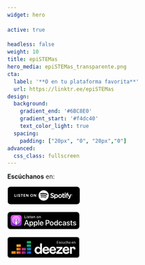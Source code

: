 ```yaml
---
widget: hero

active: true

headless: false
weight: 10
title: epiSTEMas
hero_media: epiSTEMas_transparente.png
cta:
  label: '**O en tu plataforma favorita**'
  url: https://linktr.ee/epiSTEMas
design:
  background:
    gradient_end: '#6BC8E0'
    gradient_start: '#f4dc40'
    text_color_light: true
  spacing:
    padding: ["20px", "0", "20px","0"]
advanced:
  css_class: fullscreen
---
```


**Escúchanos** en:

[![Escucha en Spotify](esSpotify.png)](https://open.spotify.com/show/6lflzlFqQRKjaKiXojsQGV?si=ahBGeLOeSGO89CG2NtGiNA) 

[![Escucha en Apple Podcasts](esApple.png)](https://podcasts.apple.com/us/podcast/epistemas/id1569396615) 

[![Escucha en Deezer](esDeezer.png)](https://deezer.page.link/in4ZPPKEhYQss6YG7) 
